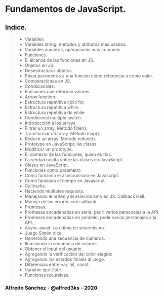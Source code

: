 # Fundamentos de JavaScript.

## Indice.

> - Variables.
> - Variables string, metodos y atributos mas usados.
> - Variables numeros, operaciones mas comunes.
> - Funciones.
> - El alcance de las funciones en JS.
> - Objetos en JS.
> - Desestructurar objetos.
> - Pasar parametros a una funcion como referencia o como valor.
> - Comparaciones en JS.
> - Condicionales.
> - Funciones que retornan valores.
> - Arrow function.
> - Estructura repetitiva ciclo for.
> - Estructura repetitiva while.
> - Estructura repetitiva do while.
> - Condicional multiple switch.
> - Introducción a los arrays.
> - Filtrar un array. Metodo filter().
> - Transformar un array. Metodo map().
> - Reducir un array. Metodo reduce().
> - Prototype en JavaScript, las clases.
> - Modificar un prototype.
> - El contexto de las funciones, quien es this.
> - La verdad oculta sobre las clases en JavaScript.
> - Clases en JavaScript.
> - Funciones como parametro.
> - Como funciona el asincronismo en Javascript.
> - Como funciona el tiempo en Javascript.
> - Callbacks.
> - Haciendo multiples requests.
> - Manejando el orden y el asincronismo en JS. Callback Hell.
> - Manejo de los errores con callback.
> - Promesas.
> - Promesas encadenadas en serie, pedir varios personajes a la API.
> - Promesas encadenadas en paralelo, pedir varios personajes a la API.
> - Async-await: Lo ultimo en sincronismo.
> - Juego Simón dice.
> - Generando una secuencia de números.
> - Iluminando la secuencia de colores.
> - Obtener el input del usuario.
> - Agregando la verificación del color elegido.
> - Agregando los estados finales al juego.
> - Diferencias entre var, let, const.
> - Variable tipo Date.
> - Funciones recursivas.


### Alfredo Sánchez - @alfred3ks - 2020